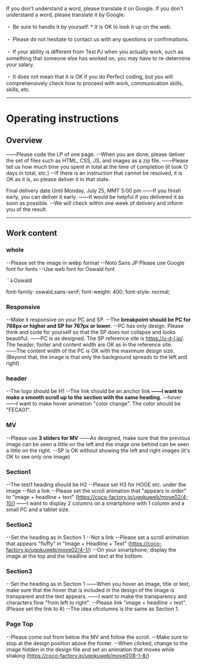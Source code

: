 If you don't understand a word, please translate it on Google.
If you don't understand a word, please translate it by Google.

・ Be sure to handle it by yourself. * It is OK to look it up on the web.

・ Please do not hesitate to contact us with any questions or confirmations.

・ If your ability is different from Test PJ when you actually work, such as something that someone else has worked on, you may have to re-determine your salary.

・ It does not mean that it is OK if you do Perfect coding, but you will comprehensively check how to proceed with work, communication skills, skills, etc.

---


# Operating instructions
## Overview
――Please code the LP of one page.
--When you are done, please deliver the set of files such as HTML, CSS, JS, and images as a zip file.
――Please tell us how much time you spent in total at the time of completion (it took ○ days in total, etc.)
--If there is an instruction that cannot be resolved, it is OK as it is, so please deliver it in that state.

Final delivery date
Until Monday, July 25, MMT 5:00 pm
――If you finish early, you can deliver it early.
――It would be helpful if you delivered it as soon as possible.
--We will check within one week of delivery and inform you of the result.

---

## Work content
### whole
--Please set the image in webp format
--Noto Sans JP Please use Google font for fonts
--Use web font for Oswald font

``↓Oswald
<link rel="stylesheet" href="https://use.typekit.net/qds8hdg.css">

font-family: oswald,sans-serif;
font-weight: 400;
font-style: normal;

### Responsive
--Make it responsive on your PC and SP.
  --The **breakpoint should be PC for 768px or higher and SP for 767px or lower.**
  --PC has only design. Please think and code for yourself so that the SP does not collapse and looks beautiful.
    ――PC is as designed. The SP reference site is https://u-d-l.jp/. The header, footer and content width are OK as in the reference site.
  ――The content width of the PC is OK with the maximum design size. (Beyond that, the image is that only the background spreads to the left and right)

### header
--The logo should be H1
--The link should be an anchor link
  **――I want to make a smooth scroll up to the section with the same heading.**
--hover
  ――I want to make hover animetion "color change". The color should be "FECA01".

### MV
--Please use **3 sliders for MV**
  ――As designed, make sure that the previous image can be seen a little on the left and the image one behind can be seen a little on the right.
  --SP is OK without showing the left and right images (it's OK to see only one image)

  ### Section1
--The test1 heading should be H2
--Please set H3 for HOGE etc. under the image
--Not a link
--Please set the scroll animation that "appears in order" to "image + headline + text" (https://coco-factory.jp/ugokuweb/move02/4-10/)
――I want to display 2 columns on a smartphone with 1 column and a small PC and a tablet size.

### Section2
--Set the heading as in Section 1
--Not a link
--Please set a scroll animation that appears "fluffy" in "Image + Headline + Text" (https://coco-factory.jp/ugokuweb/move02/4-1/)
--On your smartphone, display the image at the top and the headline and text at the bottom.

### Section3
--Set the heading as in Section 1
――When you hover an image, title or text, make sure that the hover that is included in the design of the image is transparent and the text appears.
  ――I want to make the transparency and characters flow "from left to right".
--Please link "image + headline + text". (Please set the link to #)
--The idea of ​​columns is the same as Section 1.

### Page Top
--Please come out from below the MV and follow the scroll.
  --Make sure to stop at the design position above the footer.
--When clicked, change to the image hidden in the design file and set an animation that moves while shaking (https://coco-factory.jp/ugokuweb/move01/8-1-8/)
